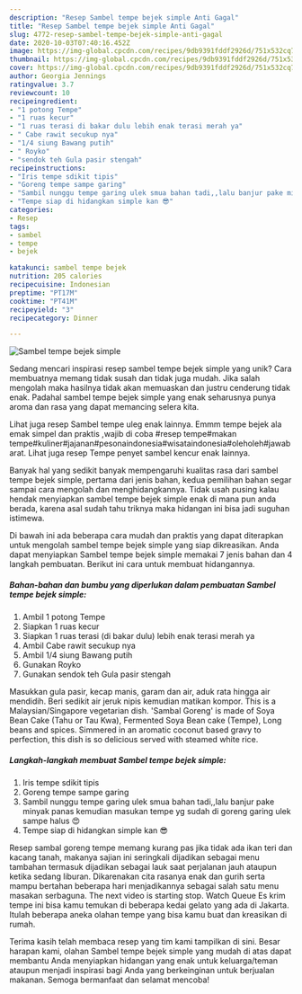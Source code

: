```yaml
---
description: "Resep Sambel tempe bejek simple Anti Gagal"
title: "Resep Sambel tempe bejek simple Anti Gagal"
slug: 4772-resep-sambel-tempe-bejek-simple-anti-gagal
date: 2020-10-03T07:40:16.452Z
image: https://img-global.cpcdn.com/recipes/9db9391fddf2926d/751x532cq70/sambel-tempe-bejek-simple-foto-resep-utama.jpg
thumbnail: https://img-global.cpcdn.com/recipes/9db9391fddf2926d/751x532cq70/sambel-tempe-bejek-simple-foto-resep-utama.jpg
cover: https://img-global.cpcdn.com/recipes/9db9391fddf2926d/751x532cq70/sambel-tempe-bejek-simple-foto-resep-utama.jpg
author: Georgia Jennings
ratingvalue: 3.7
reviewcount: 10
recipeingredient:
- "1 potong Tempe"
- "1 ruas kecur"
- "1 ruas terasi di bakar dulu lebih enak terasi merah ya"
- " Cabe rawit secukup nya"
- "1/4 siung Bawang putih"
- " Royko"
- "sendok teh Gula pasir stengah"
recipeinstructions:
- "Iris tempe sdikit tipis"
- "Goreng tempe sampe garing"
- "Sambil nunggu tempe garing ulek smua bahan tadi,,lalu banjur pake minyak panas kemudian masukan tempe yg sudah di goreng garing ulek sampe halus 😍"
- "Tempe siap di hidangkan simple kan 😎"
categories:
- Resep
tags:
- sambel
- tempe
- bejek

katakunci: sambel tempe bejek 
nutrition: 205 calories
recipecuisine: Indonesian
preptime: "PT17M"
cooktime: "PT41M"
recipeyield: "3"
recipecategory: Dinner

---
```



![Sambel tempe bejek simple](https://img-global.cpcdn.com/recipes/9db9391fddf2926d/751x532cq70/sambel-tempe-bejek-simple-foto-resep-utama.jpg)

Sedang mencari inspirasi resep sambel tempe bejek simple yang unik? Cara membuatnya memang tidak susah dan tidak juga mudah. Jika salah mengolah maka hasilnya tidak akan memuaskan dan justru cenderung tidak enak. Padahal sambel tempe bejek simple yang enak seharusnya punya aroma dan rasa yang dapat memancing selera kita.

Lihat juga resep Sambel tempe uleg enak lainnya. Emmm tempe bejek ala emak simpel dan praktis ,wajib di coba #resep tempe#makan tempe#kuliner#jajanan#pesonaindonesia#wisataindonesia#oleholeh#jawabarat. Lihat juga resep Tempe penyet sambel kencur enak lainnya.

Banyak hal yang sedikit banyak mempengaruhi kualitas rasa dari sambel tempe bejek simple, pertama dari jenis bahan, kedua pemilihan bahan segar sampai cara mengolah dan menghidangkannya. Tidak usah pusing kalau hendak menyiapkan sambel tempe bejek simple enak di mana pun anda berada, karena asal sudah tahu triknya maka hidangan ini bisa jadi suguhan istimewa.


Di bawah ini ada beberapa cara mudah dan praktis yang dapat diterapkan untuk mengolah sambel tempe bejek simple yang siap dikreasikan. Anda dapat menyiapkan Sambel tempe bejek simple memakai 7 jenis bahan dan 4 langkah pembuatan. Berikut ini cara untuk membuat hidangannya.

<!--inarticleads1-->

##### Bahan-bahan dan bumbu yang diperlukan dalam pembuatan Sambel tempe bejek simple:

1. Ambil 1 potong Tempe
1. Siapkan 1 ruas kecur
1. Siapkan 1 ruas terasi (di bakar dulu) lebih enak terasi merah ya
1. Ambil  Cabe rawit secukup nya
1. Ambil 1/4 siung Bawang putih
1. Gunakan  Royko
1. Gunakan sendok teh Gula pasir stengah


Masukkan gula pasir, kecap manis, garam dan air, aduk rata hingga air mendidih. Beri sedikit air jeruk nipis kemudian matikan kompor. This is a Malaysian/Singapore vegetarian dish. &#39;Sambal Goreng&#39; is made of Soya Bean Cake (Tahu or Tau Kwa), Fermented Soya Bean cake (Tempe), Long beans and spices. Simmered in an aromatic coconut based gravy to perfection, this dish is so delicious served with steamed white rice. 

<!--inarticleads2-->

##### Langkah-langkah membuat Sambel tempe bejek simple:

1. Iris tempe sdikit tipis
1. Goreng tempe sampe garing
1. Sambil nunggu tempe garing ulek smua bahan tadi,,lalu banjur pake minyak panas kemudian masukan tempe yg sudah di goreng garing ulek sampe halus 😍
1. Tempe siap di hidangkan simple kan 😎


Resep sambal goreng tempe memang kurang pas jika tidak ada ikan teri dan kacang tanah, makanya sajian ini seringkali dijadikan sebagai menu tambahan termasuk dijadikan sebagai lauk saat perjalanan jauh ataupun ketika sedang liburan. Dikarenakan cita rasanya enak dan gurih serta mampu bertahan beberapa hari menjadikannya sebagai salah satu menu masakan serbaguna. The next video is starting stop. Watch Queue Es krim tempe ini bisa kamu temukan di beberapa kedai gelato yang ada di Jakarta. Itulah beberapa aneka olahan tempe yang bisa kamu buat dan kreasikan di rumah. 

Terima kasih telah membaca resep yang tim kami tampilkan di sini. Besar harapan kami, olahan Sambel tempe bejek simple yang mudah di atas dapat membantu Anda menyiapkan hidangan yang enak untuk keluarga/teman ataupun menjadi inspirasi bagi Anda yang berkeinginan untuk berjualan makanan. Semoga bermanfaat dan selamat mencoba!
